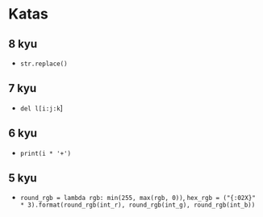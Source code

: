 # Katas

## 8 kyu

- `str.replace()`

## 7 kyu

- `del l[i:j:k`]

## 6 kyu

- `print(i * '+')`

## 5 kyu

- `round_rgb = lambda rgb: min(255, max(rgb, 0))`, `hex_rgb = ("{:02X}" * 3).format(round_rgb(int_r), round_rgb(int_g), round_rgb(int_b))`
